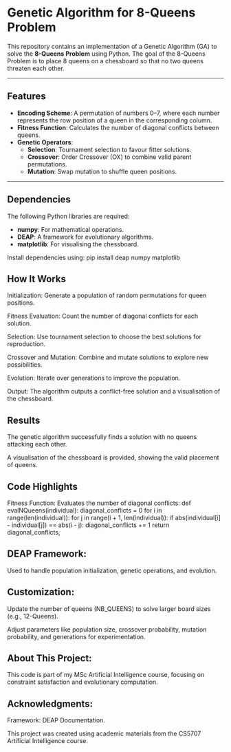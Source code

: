 # Genetic Algorithm for 8-Queens Problem

This repository contains an implementation of a Genetic Algorithm (GA) to solve the **8-Queens Problem** using Python. The goal of the 8-Queens Problem is to place 8 queens on a chessboard so that no two queens threaten each other.

---

## **Features**
- **Encoding Scheme**: A permutation of numbers 0–7, where each number represents the row position of a queen in the corresponding column.
- **Fitness Function**: Calculates the number of diagonal conflicts between queens.
- **Genetic Operators**:
  - **Selection**: Tournament selection to favour fitter solutions.
  - **Crossover**: Order Crossover (OX) to combine valid parent permutations.
  - **Mutation**: Swap mutation to shuffle queen positions.

---

## **Dependencies**
The following Python libraries are required:
- **numpy**: For mathematical operations.
- **DEAP**: A framework for evolutionary algorithms.
- **matplotlib**: For visualising the chessboard.

Install dependencies using:
pip install deap numpy matplotlib

## **How It Works**
Initialization: Generate a population of random permutations for queen positions.

Fitness Evaluation: Count the number of diagonal conflicts for each solution.

Selection: Use tournament selection to choose the best solutions for reproduction.

Crossover and Mutation: Combine and mutate solutions to explore new possibilities.

Evolution: Iterate over generations to improve the population.

Output: The algorithm outputs a conflict-free solution and a visualisation of the chessboard.

## Results
The genetic algorithm successfully finds a solution with no queens attacking each other.

A visualisation of the chessboard is provided, showing the valid placement of queens.

## Code Highlights
Fitness Function: Evaluates the number of diagonal conflicts:
def evalNQueens(individual):
    diagonal_conflicts = 0
    for i in range(len(individual)):
        for j in range(i + 1, len(individual)):
            if abs(individual[i] - individual[j]) == abs(i - j):
                diagonal_conflicts += 1
    return diagonal_conflicts,
    
## DEAP Framework: 
Used to handle population initialization, genetic operations, and evolution.

## Customization:
Update the number of queens (NB_QUEENS) to solve larger board sizes (e.g., 12-Queens).

Adjust parameters like population size, crossover probability, mutation probability, and generations for experimentation.

## About This Project:
This code is part of my MSc Artificial Intelligence course, focusing on constraint satisfaction and evolutionary computation.

## Acknowledgments:
Framework: DEAP Documentation.

This project was created using academic materials from the CS5707 Artificial Intelligence course.

